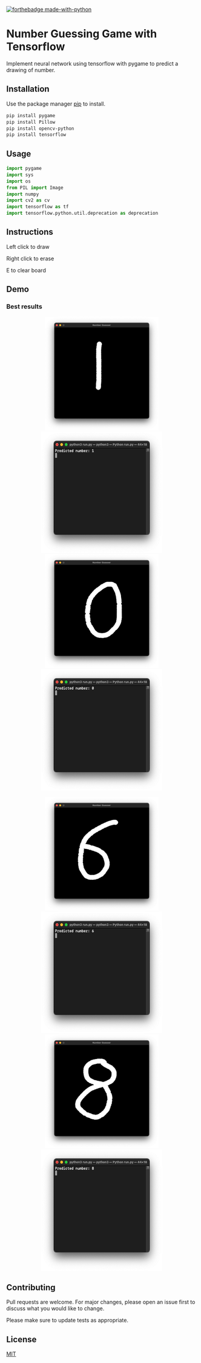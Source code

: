 [![forthebadge made-with-python](http://ForTheBadge.com/images/badges/made-with-python.svg)](https://www.python.org/)


# Number Guessing Game with Tensorflow

Implement neural network using tensorflow with pygame to predict a drawing of number.

## Installation

Use the package manager [pip](https://pip.pypa.io/en/stable/) to install.

```bash
pip install pygame
pip install Pillow
pip install opencv-python
pip install tensorflow

```

## Usage

```python
import pygame
import sys
import os
from PIL import Image
import numpy
import cv2 as cv
import tensorflow as tf
import tensorflow.python.util.deprecation as deprecation
```
## Instructions

Left click to draw

Right click to erase

E to clear board

## Demo

### Best results

<p align="center">
  <img src="./demo/draw1.png" width="300" height="300">
  <img src="./demo/result1.png" width="320" height="320">

  <img src="./demo/draw0.png" width="300" height="300">
  <img src="./demo/result0.png" width="320" height="320">

</p>
<p align="center">

  <img src="./demo/draw6.png" width="300" height="300">
  <img src="./demo/result6.png" width="320" height="320">

  <img src="./demo/draw8.png" width="300" height="300">
  <img src="./demo/result8.png" width="320" height="320">
</p>

## Contributing

Pull requests are welcome. For major changes, please open an issue first to discuss what you would like to change.

Please make sure to update tests as appropriate.

## License
[MIT](https://choosealicense.com/licenses/mit/)
